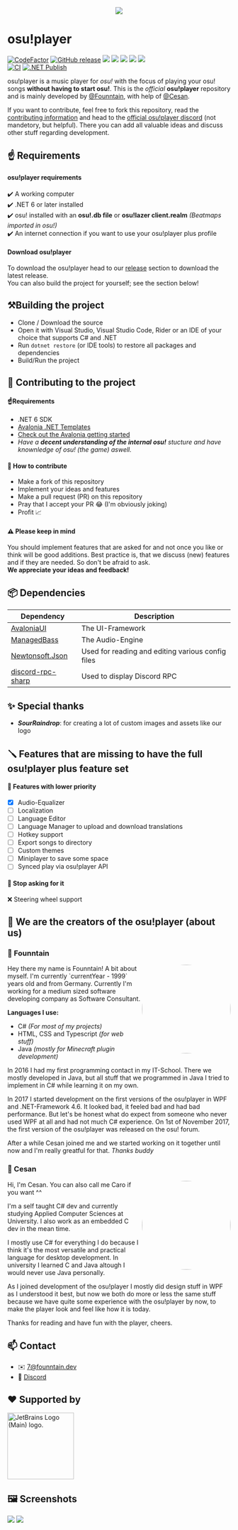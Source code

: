 <p align="center">
    <img src="https://7.founntain.dev/IY26BPcE.png" />
</P>

# osu!player
[![CodeFactor](https://www.codefactor.io/repository/github/Founntain/osuplayer/badge)](https://www.codefactor.io/repository/github/Founntain/osuplayer)
[![GitHub release](https://img.shields.io/github/release-pre/Founntain/osuplayer.svg)](https://github.com/founntain/osuplayer/releases/latest)
![](https://img.shields.io/github/languages/code-size/Founntain/osuplayer)
![](https://img.shields.io/github/repo-size/Founntain/osuplayer)
![](https://img.shields.io/tokei/lines/github/Founntain/osuplayer)
![](https://img.shields.io/github/issues/Founntain/osuplayer?color=red)
![](https://img.shields.io/github/contributors/Founntain/osuplayer?color=blueviolet)  
[![CI](https://github.com/Founntain/osuplayer/actions/workflows/dotnet.yml/badge.svg?branch=master)](https://github.com/Founntain/osuplayer/actions/workflows/dotnet.yml)
[![.NET Publish](https://github.com/Founntain/osuplayer/actions/workflows/dotnet-publish.yml/badge.svg)](https://github.com/Founntain/osuplayer/actions/workflows/dotnet-publish.yml)
 
osu!player is a music player for *osu!* with the focus of playing your osu! songs **without having to start osu!**.
This is the *official* **osu!player** repository and is mainly developed by [@Founntain](https://github.com/Founntain), with help of [@Cesan](https://github.com/Cesan).  

If you want to contribute, feel free to fork this repository, read the [contributing information](https://github.com/osu-player/osuplayer#-contributing-to-the-project) and head to the [official osu!player discord](https://discord.gg/RJQSc5B) (not mandetory, but helpful). There you can add all valuable ideas and discuss other stuff regarding development.

## ☝️ Requirements

#### osu!player requirements
✔️ A working computer  
✔️ .NET 6 or later installed  
✔️ osu! installed with an **osu!.db file** or **osu!lazer client.realm** *(Beatmaps imported in osu!)*  
✔️ An internet connection if you want to use your osu!player plus profile

#### Download osu!player
To download the osu!player head to our [release](https://github.com/Founntain/osuplayer/releases) section to download the latest release.  
You can also build the project for yourself; see the section below!

## ⚒️Building the project
 - Clone / Download the source
 - Open it with Visual Studio, Visual Studio Code, Rider or an IDE of your choice that supports C# and .NET
 - Run `dotnet restore` (or IDE tools) to restore all packages and dependencies
 - Build/Run the project

## 👋 Contributing to the project
#### ☝️Requirements
 - .NET 6 SDK
 - [Avalonia .NET Templates](https://github.com/AvaloniaUI/avalonia-dotnet-templates)
 - [Check out the Avalonia getting started](https://github.com/AvaloniaUI/Avalonia#-getting-started)
 - *Have a **decent understanding of the internal osu!** stucture and have knownledge of osu! (the game) aswell.*

#### 🚀 How to contribute
 - Make a fork of this repository
 - Implement your ideas and features
 - Make a pull request (PR) on this repository
 - Pray that I accept your PR 😂 (I'm obviously joking)
 - Profit 📈

#### ⚠️ Please keep in mind
You should implement features that are asked for and not once you like or think will be good additions.
Best practice is, that we discuss (new) features and if they are needed. So don't be afraid to ask.  
**We appreciate your ideas and feedback!**

## 📦 Dependencies
| Dependency                                                        | Description                                       |
|-------------------------------------------------------------------|---------------------------------------------------|
| [AvaloniaUI](https://github.com/AvaloniaUI/Avalonia)              | The UI-Framework                                  |
| [ManagedBass](https://github.com/ManagedBass/ManagedBass)         | The Audio-Engine                                  |
| [Newtonsoft.Json](https://www.newtonsoft.com/json)                | Used for reading and editing various config files |
| [discord-rpc-sharp](https://github.com/Lachee/discord-rpc-csharp) | Used to display Discord RPC                       |

## ✨ Special thanks
- ***SourRaindrop***: for creating a lot of custom images and assets like our logo

## 🪛 Features that are missing to have the full osu!player plus feature set

#### 🔧 Features with lower priority
- [x] Audio-Equalizer 
- [ ] Localization 
- [ ] Language Editor 
- [ ] Language Manager to upload and download translations   
- [ ] Hotkey support  
- [ ] Export songs to directory  
- [ ] Custom themes 
- [ ] Miniplayer to save some space  
- [ ] Synced play via osu!player API  

#### 🎱 Stop asking for it
❌ Steering wheel support

## 🎵 We are the creators of the osu!player (about us)

### 🦊 Founntain

<a href="https://github.com/Founntain">
  <img style="border-radius: 50%;" align="right" width=200 height=200 src="https://osuplayer.founntain.dev/api/users/getProfilePicture?username=Founntain" />
</a>
Hey there my name is Founntain!
A bit about myself. I'm currently `currentYear - 1999` years old and from Germany. 
Currently I'm working for a medium sized software developing company as Software Consultant.

**Languages I use:**
+ C# *(For most of my projects)*
+ HTML, CSS and Typescript *(for web stuff)*
+ Java *(mostly for Minecraft plugin development)*

In 2016 I had my first programming contact in my IT-School. There we mostly developed in Java, but all stuff that we programmed in Java I tried to implement in C#
while learning it on my own.  

In 2017 I started development on the first versions of the osu!player in WPF and .NET-Framework 4.6. It looked bad, it feeled bad and had bad performance.
But let's be honest what do expect from someone who never used WPF at all and had not much C# experience. 
On 1st of November 2017, the first version of the osu!player was released on the osu! forum.  

After a while Cesan joined me and we started working on it together until now and I'm really greatful for that. *Thanks buddy*

### 🌸 Cesan

<a href="https://github.com/Cesan">
  <img style="border-radius: 50%;" align="right" width=200 height=200 src="https://osuplayer.founntain.dev/api/users/getProfilePicture?username=Cesan" />
</a>
Hi, I'm Cesan. You can also call me Caro if you want ^^

I'm a self taught C# dev and currently studying Applied Computer Sciences at University.
I also work as an embedded C dev in the mean time.

I mostly use C# for everything I do because I think it's the most versatile and practical language for desktop development.
In university I learned C and Java altough I would never use Java personally.

As I joined development of the osu!player I mostly did design stuff in WPF as I understood it best, but now we both do more or less the same stuff because we have quite some experience with the osu!player by now, to make the player look and feel like how it is today.

Thanks for reading and have fun with the player, cheers.

## 📫 Contact
- ✉️ 7@founntain.dev
- 📣 [Discord](https://discord.gg/RJQSc5B)

## ❤️ Supported by
<img width=150 height=150 src="https://resources.jetbrains.com/storage/products/company/brand/logos/jb_beam.png" alt="JetBrains Logo (Main) logo.">

## 🖼️ Screenshots

![](https://7.founntain.dev/xR5yZCvY.png)
![](https://7.founntain.dev/JZvjRNY4.png)
